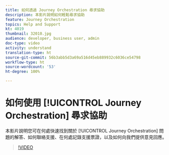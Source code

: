 ```yaml
---
title: 如何透過 Journey Orchestration 尋求協助
description: 本影片說明如何輕鬆尋求協助
feature: Journey Orchestration
topics: Help and Support
kt: 4019
thumbnail: 32010.jpg
audience: developer, business user, admin
doc-type: video
activity: understand
translation-type: ht
source-git-commit: 56b3abb5d3a69a516d45eb889932c6036ce54798
workflow-type: ht
source-wordcount: '53'
ht-degree: 100%

---
```



# 如何使用 [!UICONTROL Journey Orchestration] 尋求協助

本影片說明您可在何處快速找到關於 [!UICONTROL Journey Orchestration] 問題的解答、如何聯絡支援、在何處記錄支援票證，以及如何向我們提供意見回應。

>[!VIDEO](https://video.tv.adobe.com/v/32010?quality=12&captions=chi_hant)
